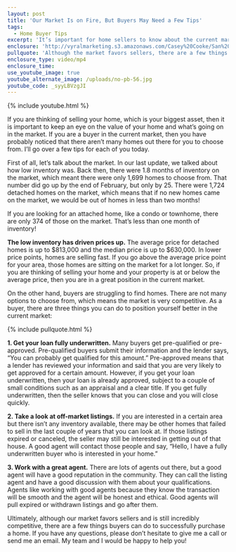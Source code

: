 ```yaml
---
layout: post
title: 'Our Market Is on Fire, But Buyers May Need a Few Tips'
tags:
  - Home Buyer Tips
excerpt: 'It’s important for home sellers to know about the current market, so I’ll go over a quick market update today, as well as a few tips for buyers on how to navigate this competitive market.'
enclosure: 'http://vyralmarketing.s3.amazonaws.com/Casey%20Cooke/San%20Diego%20Real%20Estate%20Agent-%20Our%20Market%20Is%20on%20Fire%252C%20But%20Buyers%20May%20Need%20a%20Few%20Tips.mp4'
pullquote: 'Although the market favors sellers, there are a few things buyers can do to find a home.'
enclosure_type: video/mp4
enclosure_time:
use_youtube_image: true
youtube_alternate_image: /uploads/no-pb-56.jpg
youtube_code: _syyLBVzgJI
---
```



{% include youtube.html %}

If you are thinking of selling your home, which is your biggest asset, then it is important to keep an eye on the value of your home and what’s going on in the market. If you are a buyer in the current market, then you have probably noticed that there aren’t many homes out there for you to choose from. I’ll go over a few tips for each of you today.

First of all, let’s talk about the market. In our last update, we talked about how low inventory was. Back then, there were 1.8 months of inventory on the market, which meant there were only 1,699 homes to choose from. That number did go up by the end of February, but only by 25. There were 1,724 detached homes on the market, which means that if no new homes came on the market, we would be out of homes in less than two months!

If you are looking for an attached home, like a condo or townhome, there are only 374 of those on the market. That’s less than one month of inventory!

**The low inventory has driven prices up.** The average price for detached homes is up to $813,000 and the median price is up to $630,000. In lower price points, homes are selling fast. If you go above the average price point for your area, those homes are sitting on the market for a lot longer. So, if you are thinking of selling your home and your property is at or below the average price, then you are in a great position in the current market.

On the other hand, buyers are struggling to find homes. There are not many options to choose from, which means the market is very competitive. As a buyer, there are three things you can do to position yourself better in the current market:

{% include pullquote.html %}

**1. Get your loan fully underwritten.** Many buyers get pre-qualified or pre-approved. Pre-qualified buyers submit their information and the lender says, “You can probably get qualified for this amount.” Pre-approved means that a lender has reviewed your information and said that you are very likely to get approved for a certain amount. However, if you get your loan underwritten, then your loan is already approved, subject to a couple of small conditions such as an appraisal and a clear title. If you get fully underwritten, then the seller knows that you can close and you will close quickly.

**2. Take a look at off-market listings.** If you are interested in a certain area but there isn’t any inventory available, there may be other homes that failed to sell in the last couple of years that you can look at. If those listings expired or canceled, the seller may still be interested in getting out of that house. A good agent will contact those people and say, “Hello, I have a fully underwritten buyer who is interested in your home.”

**3. Work with a great agent.** There are lots of agents out there, but a good agent will have a good reputation in the community. They can call the listing agent and have a good discussion with them about your qualifications. Agents like working with good agents because they know the transaction will be smooth and the agent will be honest and ethical. Good agents will pull expired or withdrawn listings and go after them.

Ultimately, although our market favors sellers and is still incredibly competitive, there are a few things buyers can do to successfully purchase a home. If you have any questions, please don’t hesitate to give me a call or send me an email. My team and I would be happy to help you!